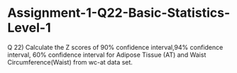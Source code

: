 # Assignment-1-Q22-Basic-Statistics-Level-1

Q 22) Calculate the Z scores of 90% confidence interval,94% confidence interval, 60% confidence interval for Adipose Tissue (AT) and Waist Circumference(Waist) from wc-at data set.
